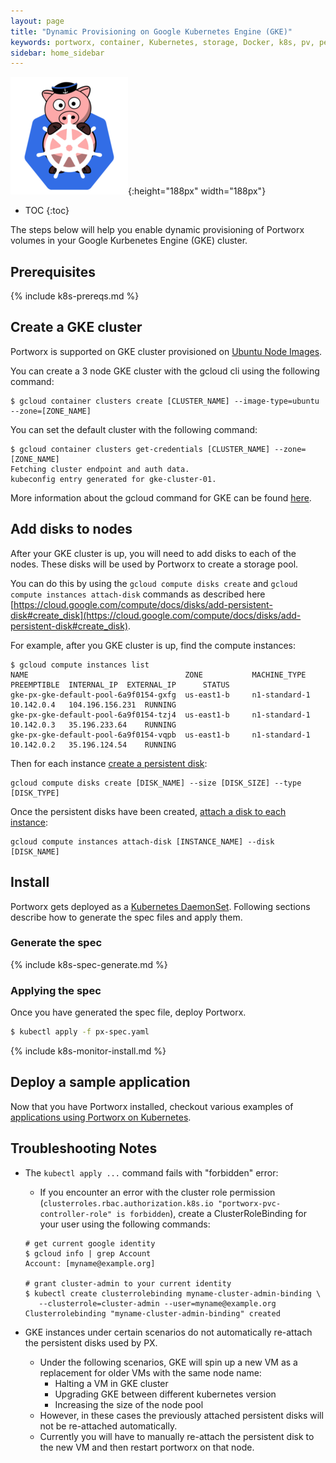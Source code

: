 ```yaml
---
layout: page
title: "Dynamic Provisioning on Google Kubernetes Engine (GKE)"
keywords: portworx, container, Kubernetes, storage, Docker, k8s, pv, persistent disk, gke, gce
sidebar: home_sidebar
---
```


![k8s porx Logo](/images/k8s-porx.png){:height="188px" width="188px"}

* TOC
{:toc}

The steps below will help you enable dynamic provisioning of Portworx volumes in your Google Kurbenetes Engine (GKE) cluster.

## Prerequisites

{% include k8s-prereqs.md %}

## Create a GKE cluster
Portworx is supported on GKE cluster provisioned on [Ubuntu Node Images](https://cloud.google.com/kubernetes-engine/docs/node-images).

You can create a 3 node GKE cluster with the gcloud cli using the following command:
```
$ gcloud container clusters create [CLUSTER_NAME] --image-type=ubuntu --zone=[ZONE_NAME]
```

You can set the default cluster with the following command:
```
$ gcloud container clusters get-credentials [CLUSTER_NAME] --zone=[ZONE_NAME]
Fetching cluster endpoint and auth data.
kubeconfig entry generated for gke-cluster-01.
```

More information about the gcloud command for GKE can be found [here](https://cloud.google.com/kubernetes-engine/docs/clusters/operations).

## Add disks to nodes

After your GKE cluster is up, you will need to add disks to each of the nodes. These disks will be used by Portworx to create a storage pool.

You can do this by using the `gcloud compute disks create` and `gcloud compute instances attach-disk` commands as described here [https://cloud.google.com/compute/docs/disks/add-persistent-disk#create_disk](https://cloud.google.com/compute/docs/disks/add-persistent-disk#create_disk).

For example, after you GKE cluster is up, find the compute instances:
```
$ gcloud compute instances list
NAME                                   ZONE           MACHINE_TYPE   PREEMPTIBLE  INTERNAL_IP  EXTERNAL_IP      STATUS
gke-px-gke-default-pool-6a9f0154-gxfg  us-east1-b     n1-standard-1               10.142.0.4   104.196.156.231  RUNNING
gke-px-gke-default-pool-6a9f0154-tzj4  us-east1-b     n1-standard-1               10.142.0.3   35.196.233.64    RUNNING
gke-px-gke-default-pool-6a9f0154-vqpb  us-east1-b     n1-standard-1               10.142.0.2   35.196.124.54    RUNNING
```

Then for each instance [create a persistent disk](https://cloud.google.com/sdk/gcloud/reference/compute/disks/create):
```
gcloud compute disks create [DISK_NAME] --size [DISK_SIZE] --type [DISK_TYPE]
```

Once the persistent disks have been created, [attach a disk to each instance](https://cloud.google.com/sdk/gcloud/reference/compute/instances/attach-disk):
```
gcloud compute instances attach-disk [INSTANCE_NAME] --disk [DISK_NAME]
```

## Install

Portworx gets deployed as a [Kubernetes DaemonSet](https://kubernetes.io/docs/concepts/workloads/controllers/daemonset/). Following sections describe how to generate the spec files and apply them.

### Generate the spec

{% include k8s-spec-generate.md %}

### Applying the spec

Once you have generated the spec file, deploy Portworx.

```bash
$ kubectl apply -f px-spec.yaml
```

{% include k8s-monitor-install.md %}

## Deploy a sample application

Now that you have Portworx installed, checkout various examples of [applications using Portworx on Kubernetes](/scheduler/kubernetes/k8s-px-app-samples.html).

## Troubleshooting Notes

* The `kubectl apply ...` command fails with "forbidden" error:
   - If you encounter an error with the cluster role permission (```clusterroles.rbac.authorization.k8s.io "portworx-pvc-controller-role" is forbidden```), create a ClusterRoleBinding for your user using the following commands:

   ```
   # get current google identity
   $ gcloud info | grep Account
   Account: [myname@example.org]

   # grant cluster-admin to your current identity
   $ kubectl create clusterrolebinding myname-cluster-admin-binding \
      --clusterrole=cluster-admin --user=myname@example.org
   Clusterrolebinding "myname-cluster-admin-binding" created
   ```

* GKE instances under certain scenarios do not automatically re-attach the persistent disks used by PX.
   - Under the following scenarios, GKE will spin up a new VM as a replacement for older VMs with the same node name: 
      * Halting a VM in GKE cluster
      * Upgrading GKE between different kubernetes version
      * Increasing the size of the node pool
   - However, in these cases the previously attached persistent disks will not be re-attached automatically.
   - Currently you will have to manually re-attach the persistent disk to the new VM and then restart portworx on that node.